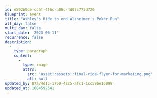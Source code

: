 ```yaml
---
id: e592b9de-cc5f-4f6c-a06c-4d07c773d726
blueprint: event
title: "Ashley's Ride to end Alzheimer's Poker Run"
all_day: false
multi_day: false
start_date: '2023-06-11'
recurrence: false
description:
  -
    type: paragraph
    content:
      -
        type: image
        attrs:
          src: 'asset::assets::final-ride-flyer-for-marketing.png'
          alt: null
updated_by: 87a74d1c-1760-42c5-afc1-1cc59be16098
updated_at: 1684592541
---
```

